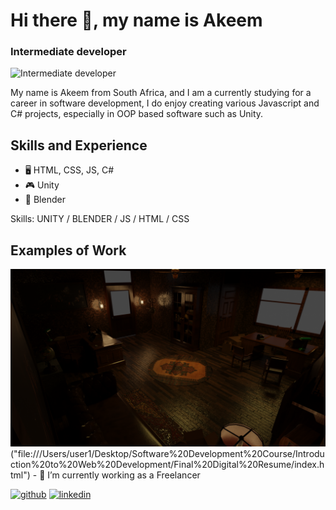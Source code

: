 # Hi there 👋, my name is Akeem
### Intermediate developer
![Intermediate developer](https://arturssmirnovs.github.io/github-profile-readme-generator/images/banner.png)

My name is Akeem from South Africa, and I am a currently studying for a career in software development, I do enjoy creating various Javascript and C# projects, especially in OOP based software such as Unity. 

## Skills and Experience
* 🖥️ HTML, CSS, JS, C#
* 🎮 Unity 
* 🧱 Blender

Skills: UNITY / BLENDER / JS / HTML / CSS

## Examples of Work
<img src="https://github.com/Akido123/Akido123/blob/a89e8162b9eae0de1d3c3c5d123a7b6c940a9178/final%20render%20of%20office%20area.png">
("file:///Users/user1/Desktop/Software%20Development%20Course/Introduction%20to%20Web%20Development/Final%20Digital%20Resume/index.html")
- 🔭 I’m currently working as a Freelancer 


[<img src='https://cdn.jsdelivr.net/npm/simple-icons@3.0.1/icons/github.svg' alt='github' height='40'>](https://github.com/Akido123)  [<img src='https://cdn.jsdelivr.net/npm/simple-icons@3.0.1/icons/linkedin.svg' alt='linkedin' height='40'>](https://www.linkedin.com/in/Akido123/)  


